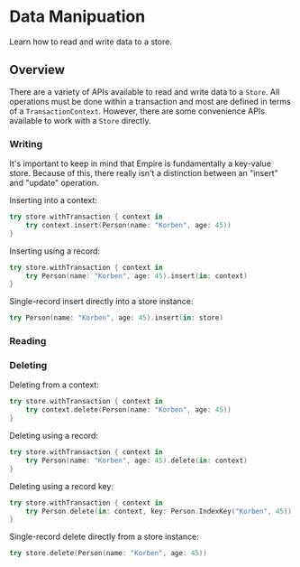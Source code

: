 # Data Manipuation

Learn how to read and write data to a store.

## Overview

There are a variety of APIs available to read and write data to a ``Store``. All operations must be done within a transaction and most are defined in terms of a ``TransactionContext``. However, there are some convenience APIs available to work with a ``Store`` directly.

### Writing

It's important to keep in mind that Empire is fundamentally a key-value store. Because of this, there really isn't a distinction between an "insert" and "update" operation.

Inserting into a context:

```swift
try store.withTransaction { context in
    try context.insert(Person(name: "Korben", age: 45))
}
```

Inserting using a record:

```swift
try store.withTransaction { context in
    try Person(name: "Korben", age: 45).insert(in: context)
}
```

Single-record insert directly into a store instance:

```swift
try Person(name: "Korben", age: 45).insert(in: store)
```

### Reading

### Deleting

Deleting from a context:

```swift
try store.withTransaction { context in
	try context.delete(Person(name: "Korben", age: 45))
}
```

Deleting using a record:

```swift
try store.withTransaction { context in
	try Person(name: "Korben", age: 45).delete(in: context)
}
```

Deleting using a record key:

```swift
try store.withTransaction { context in
	try Person.delete(in: context, key: Person.IndexKey("Korben", 45))
}
```

Single-record delete directly from a store instance:

```swift
try store.delete(Person(name: "Korben", age: 45))
```
